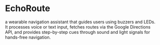# EchoRoute
a wearable navigation assistant that guides users using buzzers and LEDs. It processes voice or text input, fetches routes via the Google Directions API, and provides step-by-step cues through sound and light signals for hands-free navigation.
